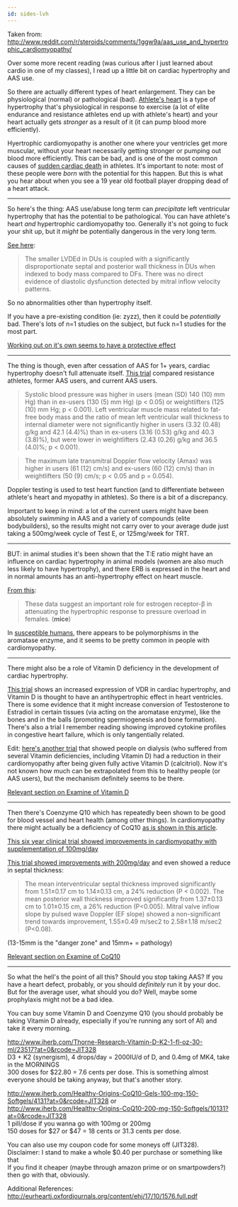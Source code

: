 ```yaml
---
id: sides-lvh
---
```


Taken from: http://www.reddit.com/r/steroids/comments/1ggw9a/aas_use_and_hypertrophic_cardiomyopathy/

Over some more recent reading (was curious after I just learned about cardio in one of my classes), I read up a little bit on cardiac hypertrophy and AAS use.

So there are actually different types of heart enlargement. They can be physiological (normal) or pathological (bad). [Athlete's heart](http://en.wikipedia.org/wiki/Athlete%27s_heart) is a type of hypertrophy that's physiological in response to exercise (a lot of elite endurance and resistance athletes end up with athlete's heart) and your heart actually gets *stronger* as a result of it (it can pump blood more efficiently).

Hyertrophic cardiomyopathy is another one where your ventricles get more muscular, without your heart necessarily getting stronger or pumping out blood more efficiently. This can be bad, and is one of the most common causes of [sudden cardiac death](http://en.wikipedia.org/wiki/Sudden_cardiac_death) in athletes. It's important to note: most of these people were *born* with the potential for this happen. But this is what you hear about when you see a 19 year old football player dropping dead of a heart attack.

----------------

So here's the thing: AAS use/abuse long term can *precipitate* left ventricular hypertrophy that has the potential to be pathological. You can have athlete's heart *and* hypertrophic cardiomyopathy too. Generally it's not going to fuck your shit up, but it *might* be potentially dangerous in the very long term.

[See here](http://journals.lww.com/cjsportsmed/Abstract/1997/04000/Left_Ventricular_Size_and_Function_in_Elite.3.aspx):

> The smaller LVDEd in DUs is coupled with a significantly disproportionate septal and posterior wall thickness in DUs when indexed to body mass compared to DFs. There was no direct evidence of diastolic dysfunction detected by mitral inflow velocity patterns.

So no abnormalities other than hypertrophy itself.

If you have a pre-existing condition (ie: zyzz), then it could be *potentially* bad. There's lots of n=1 studies on the subject, but fuck n=1 studies for the most part.

[Working out on it's own seems to have a protective effect](http://www.sciencedirect.com/science/article/pii/S0002914901015855)

-------------------------

The thing is though, even after cessation of AAS for 1+ years, cardiac hypertrophy doesn't full attenuate itself. [This trial](http://heart.bmj.com/content/90/5/496.short) compared resistance athletes, former AAS users, and current AAS users.

> Systolic blood pressure was higher in users (mean (SD) 140 (10) mm Hg) than in ex-users (130 (5) mm Hg) (p < 0.05) or weightlifters (125 (10) mm Hg; p < 0.001). Left ventricular muscle mass related to fat-free body mass and the ratio of mean left ventricular wall thickness to internal diameter were not significantly higher in users (3.32 (0.48) g/kg and 42.1 (4.4)%) than in ex-users (3.16 (0.53) g/kg and 40.3 (3.8)%), but were lower in weightlifters (2.43 (0.26) g/kg and 36.5 (4.0)%; p < 0.001).

> The maximum late transmitral Doppler flow velocity (Amax) was higher in users (61 (12) cm/s) and ex-users (60 (12) cm/s) than in weightlifters (50 (9) cm/s; p < 0.05 and p  =  0.054). 

Doppler testing is used to test heart function (and to differentiate between athlete's heart and myopathy in athletes). So there is a bit of a discrepancy. 

Important to keep in mind: a lot of the current users might have been absolutely *swimming* in AAS and a variety of compounds (elite bodybuilders), so the results might not carry over to your average dude just taking a 500mg/week cycle of Test E, or 125mg/week for TRT.

--------------------------------

BUT: in animal studies it's been shown that the T:E ratio might have an influence on cardiac hypertrophy in animal models (women are also much less likely to have hypertrophy), and there ERB is expressed in the heart and in normal amounts has an anti-hypertrophy effect on heart muscle.

[From this](http://ajpheart.physiology.org/content/288/2/H469.short):

> These data suggest an important role for estrogen receptor-β in attenuating the hypertrophic response to pressure overload in females. (**mice**)

In [susceptible humans](http://www.sciencedirect.com/science/article/pii/S0022282808004537), there appears to be polymorphisms in the aromatase enzyme, and it seems to be pretty common in people with cardiomyopathy.

----------------------

There might also be a role of Vitamin D deficiency in the development of cardiac hypertrophy.

[This trial](http://hyper.ahajournals.org/content/52/6/1106.short) shows an increased expression of VDR in cardiac hypertrophy, and Vitamin D is thought to have an antihypertrophic effect in heart ventricles. There is some evidence that it might increase conversion of Testosterone to Estradiol in certain tissues (via acting on the aromatase enzyme), like the bones and in the balls (promoting spermiogenesis and bone formation). There's also a trial I remember reading showing improved cytokine profiles in congestive heart failure, which is only tangentially related.

Edit: [here's another trial](http://www.karger.com/Article/FullText/88295) that showed people on dialysis (who suffered from several Vitamin deficiencies, including Vitamin D) had a reduction in their cardiomyopathy after being given fully active Vitamin D (calcitriol). Now it's not known how much can be extrapolated from this to healthy people (or AAS users), but the mechanism definitely seems to be there.

[Relevant section on Examine of Vitamin D](http://examine.com/supplements/Vitamin+D/#summary13)

------------------------------------------------------

Then there's Coenzyme Q10 which has repeatedly been shown to be good for blood vessel and heart health (among other things). In cardiomyopathy there might actually be a deficiency of CoQ10 [as is shown in this article](http://www.pnas.org/content/82/3/901.short).

[This six year clinical trial showed improvements in cardiomyopathy with supplementation of 100mg/day](http://www.ncbi.nlm.nih.gov/pubmed/2276895)

[This trial showed improvements with 200mg/day](http://www.sciencedirect.com/science/article/pii/S009829979700006X) and even showed a reduce in septal thickness:

> The mean interventricular septal thickness improved significantly from 1.51±0.17 cm to 1.14±0.13 cm, a 24% reduction (P < 0.002). The mean posterior wall thickness improved significantly from 1.37±0.13 cm to 1.01±0.15 cm, a 26% reduction (P<0.005). Mitral valve inflow slope by pulsed wave Doppler (EF slope) showed a non-significant trend towards improvement, 1.55±0.49 m/sec2 to 2.58±1.18 m/sec2 (P<0.08). 

(13-15mm is the "danger zone" and 15mm+ = pathology)

[Relevant section on Examine of CoQ10](http://examine.com/supplements/Coenzyme+Q10/#summary5)

----------------------------------------------------

So what the hell's the point of all this? Should you stop taking AAS? If you have a heart defect, probably, or you should *definitely* run it by your doc. But for the average user, what should you do? Well, maybe some prophylaxis might not be a bad idea.

You can buy some Vitamin D and Coenzyme Q10 (you should probably be taking Vitamin D already, especially if you're running any sort of AI) and take it every morning.

http://www.iherb.com/Thorne-Research-Vitamin-D-K2-1-fl-oz-30-ml/23517?at=0&rcode=JIT328   
D3 + K2 (synergism), 4 drops/day = 2000IU/d of D, and 0.4mg of MK4, take in the MORNINGS    
300 doses for $22.80 = 7.6 cents per dose. This is something almost everyone should be taking anyway, but that's another story.

http://www.iherb.com/Healthy-Origins-CoQ10-Gels-100-mg-150-Softgels/4131?at=0&rcode=JIT328 or      
http://www.iherb.com/Healthy-Origins-CoQ10-200-mg-150-Softgels/10131?at=0&rcode=JIT328    
1 pill/dose if you wanna go with 100mg or 200mg    
150 doses for $27 or $47 = 18 cents or 31.3 cents per dose.

You can also use my coupon code for some moneys off (JIT328).  
Disclaimer: I stand to make a whole $0.40 per purchase or something like that  
If you find it cheaper (maybe through amazon prime or on smartpowders?) then go with that, obviously.

Additional References:  
http://eurheartj.oxfordjournals.org/content/ehj/17/10/1576.full.pdf
